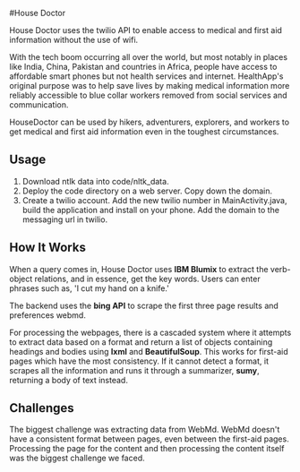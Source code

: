#House Doctor

House Doctor uses the twilio API to enable access to medical and first aid information without the use of wifi.

With the tech boom occurring all over the world, but most notably in places like India, China, Pakistan and countries in Africa, people have access to affordable smart phones but not health services and internet. HealthApp's original purpose was to help save lives by making medical information more reliably accessible to blue collar workers removed from social services and communication.

HouseDoctor can be used by hikers, adventurers, explorers, and workers to get medical and first aid information even in the toughest circumstances.

## Usage

1. Download ntlk data into code/nltk_data.
2. Deploy the code directory on a web server. Copy down the domain. 
3. Create a twilio account. Add the new twilio number in MainActivity.java, build the application and install on your phone. Add the domain to the messaging url in twilio.

## How It Works

When a query comes in, House Doctor uses **IBM Blumix** to extract the verb-object relations, and in essence, get the key words. Users can enter phrases such as, 'I cut my hand on a knife.'

The backend uses the **bing API** to scrape the first three page results and preferences webmd. 

For processing the webpages, there is a cascaded system where it attempts to extract data based on a format and return a list of objects containing headings and bodies using **lxml** and **BeautifulSoup**. This works for first-aid pages which have the most consistency. If it cannot detect a format, it scrapes all the information and runs it through a summarizer, **sumy**, returning a body of text instead.

## Challenges

The biggest challenge was extracting data from WebMd. WebMd doesn't have a consistent format between pages, even between the first-aid pages. Processing the page for the content and then processing the content itself was the biggest challenge we faced.